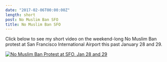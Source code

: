 ```yaml
---
date: "2017-02-06T00:00:00Z"
length: short
post: No Muslim Ban SFO
title: No Muslim Ban SFO
---
```


Click below to see my short video on the weekend-long No Muslim Ban protest at San Francisco International Airport this past January 28 and 29.

[![No Muslim Ban Protest at SFO, Jan 28 and 29](https://img.youtube.com/vi/0MXZ2GWC6ZY/0.jpg)](https://www.youtube.com/watch?v=0MXZ2GWC6ZY "No Muslim Ban Protest at SFO, Jan 28 and 29")
